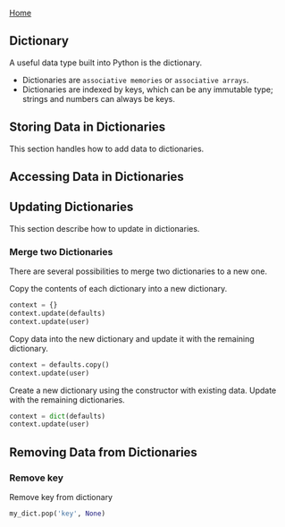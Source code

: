 [Home](https://python.cinhtau.net/)

## Dictionary

A useful data type built into Python is the dictionary.

- Dictionaries are `associative memories` or `associative arrays`.
- Dictionaries are indexed by keys, which can be any immutable type; strings and numbers can always be keys.

## Storing Data in Dictionaries

This section handles how to add data to dictionaries.

## Accessing Data in Dictionaries


## Updating Dictionaries

This section describe how to update in dictionaries.

### Merge two Dictionaries

There are several possibilities to merge two dictionaries to a new one.

Copy the contents of each dictionary into a new dictionary.

```python
context = {}
context.update(defaults)
context.update(user)
```

Copy data into the new dictionary and update it with the remaining dictionary.

```python
context = defaults.copy()
context.update(user)
```

Create a new dictionary using the constructor with existing data. Update with the remaining dictionaries.

```python
context = dict(defaults)
context.update(user)
```

## Removing Data from Dictionaries

### Remove key

Remove key from dictionary

```python
my_dict.pop('key', None)
```
